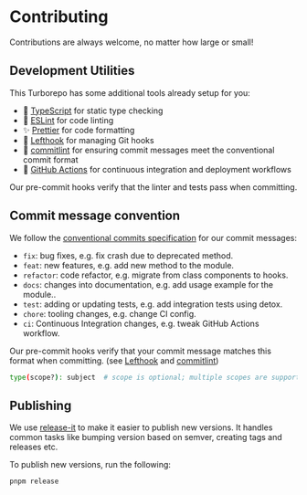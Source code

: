 # Contributing

Contributions are always welcome, no matter how large or small!

## Development Utilities

This Turborepo has some additional tools already setup for you:

- 📘 [TypeScript](https://www.typescriptlang.org/) for static type checking
- 📏 [ESLint](https://eslint.org/) for code linting
- ✨ [Prettier](https://prettier.io) for code formatting
- 🥊 [Lefthook](https://github.com/evilmartians/lefthook) for managing Git hooks
- 📜 [commitlint](https://commitlint.js.org/) for ensuring commit messages meet the conventional commit format
- 🤖 [GitHub Actions](https://github.com/features/actions) for continuous integration and deployment workflows

Our pre-commit hooks verify that the linter and tests pass when committing.

## Commit message convention

We follow the [conventional commits specification](https://www.conventionalcommits.org/en) for our commit messages:

- `fix`: bug fixes, e.g. fix crash due to deprecated method.
- `feat`: new features, e.g. add new method to the module.
- `refactor`: code refactor, e.g. migrate from class components to hooks.
- `docs`: changes into documentation, e.g. add usage example for the module..
- `test`: adding or updating tests, e.g. add integration tests using detox.
- `chore`: tooling changes, e.g. change CI config.
- `ci`: Continuous Integration changes, e.g. tweak GitHub Actions workflow.

Our pre-commit hooks verify that your commit message matches this format when committing. (see [Lefthook](https://github.com/evilmartians/lefthook) and [commitlint](https://commitlint.js.org))

```sh
type(scope?): subject  # scope is optional; multiple scopes are supported (current delimiter options: "/", "\" and ",")
```

## Publishing

We use [release-it](https://github.com/release-it/release-it) to make it easier to publish new versions. It handles common tasks like bumping version based on semver, creating tags and releases etc.

To publish new versions, run the following:

```sh
pnpm release
```
